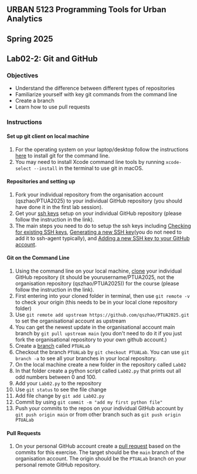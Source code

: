 ## URBAN 5123 Programming Tools for Urban Analytics
## Spring 2025
## Lab02-2: Git and GitHub

### Objectives

 - Understand the difference between different types of repositories
 - Familiarize yourself with key git commands from the command line
 - Create a branch
 - Learn how to use pull requests

### Instructions

#### Set up git client on local machine

 1. For the operating system on your laptop/desktop follow the instructions
    [here][git_cli] to install git for the command line.
 2. You may need to install Xcode command line tools by running `xcode-select --install` in the terminal to use git in macOS.

#### Repositories and setting up

 1. Fork your individual repository from the organisation account (qszhao/PTUA2025) to your individual GitHub repository (you should have done it in the first lab session).
 2. Get your [ssh keys][ssh] setup on your individual GitHub repository (please follow the instruction in the link).
 3. The main steps you need to do to setup the ssh keys including [Checking for existing SSH keys][checkkey], [Generating a new SSH key][generatekey](you do not need to add it to ssh-agent typically), and [Adding a new SSH key to your GitHub account][addkey]. 

#### Git on the Command Line

 1. Using the command line on your local machine, [clone][clone] your individual GitHub repository (it should be yourusername/PTUA2025, not the organisation repository (qszhao/PTUA2025)) for the course (please follow the instruction in the link).
 2. First entering into your cloned folder in terminal, then use `git remote -v` to check your origin (this needs to be in your local clone repository folder) 
 3. Use `git remote add upstream https://github.com/qszhao/PTUA2025.git` to set the organisational account as upstream
 4. You can get the newest update in the organisational account main branch by `git pull upstream main` (you don't need to do it if you just fork the organisational repository to your own github account.)
 5. Create a [branch][branch] called `PTUALab`
 6. Checkout the branch `PTUALab` by `git checkout PTUALab`. You can use `git branch -a` to see all your branches in your local repository. 
 7. On the local machine create a new folder in the repository called `Lab02`
 8. In that folder create a python script called `Lab02.py` that prints out all
    odd numbers between 0 and 100.
 9. Add your `Lab02.py` to the repository 
 10. Use `git status` to see the file change
 11. Add file change by `git add Lab02.py`
 12. Commit by using `git commit -m "add my first python file"`
 13. Push your commits to the repos on your individual GitHub account by `git push origin main` or from other branch such as `git push origin PTUALab`

#### Pull Requests
 1. On your personal GitHub account create a [pull request][pr] based on the commits
    for this exercise. The target should be the `main`  branch of the
    organisation account. The origin should be the `PTUALab` branch on your personal remote GitHub repository.


[branch]: https://GitHub.com/Kunena/Kunena-Forum/wiki/Create-a-new-branch-with-git-and-manage-branches
[pr]: https://help.GitHub.com/articles/using-pull-requests
[ssh]: https://help.GitHub.com/articles/generating-ssh-keys
[git_cli]: http://git-scm.com/book/en/Getting-Started-Installing-Git
[clone]: https://git-scm.com/book/en/v2/Git-Basics-Getting-a-Git-Repository
[checkkey]: https://docs.github.com/en/authentication/connecting-to-github-with-ssh/checking-for-existing-ssh-keys
[generatekey]: https://docs.github.com/en/authentication/connecting-to-github-with-ssh/generating-a-new-ssh-key-and-adding-it-to-the-ssh-agent
[addkey]: https://docs.github.com/en/authentication/connecting-to-github-with-ssh/adding-a-new-ssh-key-to-your-github-account
